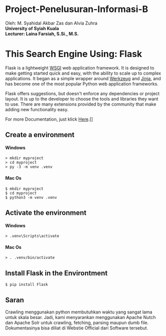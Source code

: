 # Project-Penelusuran-Informasi-B
Oleh: M. Syahidal Akbar Zas dan Alvia Zuhra  
**University of Syiah Kuala**  
__Lecturer: Laina Farsiah, S.Si., M.S.__  

# This Search Engine Using: Flask

Flask is a lightweight [WSGI][] web application framework. It is designed
to make getting started quick and easy, with the ability to scale up to
complex applications. It began as a simple wrapper around [Werkzeug][]
and [Jinja][], and has become one of the most popular Python web
application frameworks.

Flask offers suggestions, but doesn't enforce any dependencies or
project layout. It is up to the developer to choose the tools and
libraries they want to use. There are many extensions provided by the
community that make adding new functionality easy.

[WSGI]: https://wsgi.readthedocs.io/
[Werkzeug]: https://werkzeug.palletsprojects.com/
[Jinja]: https://jinja.palletsprojects.com/

For more Documentation, just klick [Here].[]

[Here]: https://flask.palletsprojects.com/en/3.0.x/installation/


## Create a environment
#### Windows
```
> mkdir myproject
> cd myproject
> py -3 -m venv .venv
```

#### Mac Os
```
$ mkdir myproject
$ cd myproject
$ python3 -m venv .venv
```

## Activate the environment
#### Windows
```
> .venv\Scripts\activate
```

#### Mac Os
```
> . .venv/bin/activate
```

## Install Flask in the Environtment
```
$ pip install Flask
```

## Saran

Crawling menggunakan python membutuhkan waktu yang sangat lama untuk skala besar. Jadi, kami menyarankan menggunakan Apache Nutch dan Apache Solr untuk crawling, fetching, parsing maupun dumb file. Dokumentasinya bisa diliat di Webstie Official dari Software tersebut.


